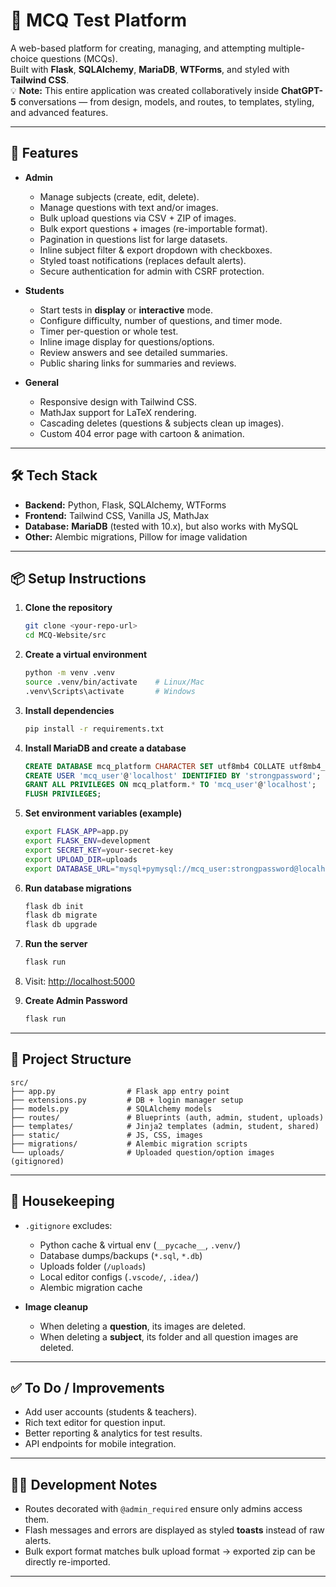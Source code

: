 # 📝 MCQ Test Platform

A web-based platform for creating, managing, and attempting multiple-choice questions (MCQs).  
Built with **Flask**, **SQLAlchemy**, **MariaDB**, **WTForms**, and styled with **Tailwind CSS**.  
💡 **Note:** This entire application was created collaboratively inside **ChatGPT-5** conversations — from design, models, and routes, to templates, styling, and advanced features.  

---

## 🚀 Features

- **Admin**
  - Manage subjects (create, edit, delete).
  - Manage questions with text and/or images.
  - Bulk upload questions via CSV + ZIP of images.
  - Bulk export questions + images (re-importable format).
  - Pagination in questions list for large datasets.
  - Inline subject filter & export dropdown with checkboxes.
  - Styled toast notifications (replaces default alerts).
  - Secure authentication for admin with CSRF protection.

- **Students**
  - Start tests in **display** or **interactive** mode.
  - Configure difficulty, number of questions, and timer mode.
  - Timer per-question or whole test.
  - Inline image display for questions/options.
  - Review answers and see detailed summaries.
  - Public sharing links for summaries and reviews.

- **General**
  - Responsive design with Tailwind CSS.
  - MathJax support for LaTeX rendering.
  - Cascading deletes (questions & subjects clean up images).
  - Custom 404 error page with cartoon & animation.

---

## 🛠️ Tech Stack

- **Backend:** Python, Flask, SQLAlchemy, WTForms  
- **Frontend:** Tailwind CSS, Vanilla JS, MathJax  
- **Database:** **MariaDB** (tested with 10.x), but also works with MySQL  
- **Other:** Alembic migrations, Pillow for image validation  

---

## 📦 Setup Instructions

1. **Clone the repository**
   
   ```bash
   git clone <your-repo-url>
   cd MCQ-Website/src
   ````

2. **Create a virtual environment**

   ```bash
   python -m venv .venv
   source .venv/bin/activate    # Linux/Mac
   .venv\Scripts\activate       # Windows
   ```

3. **Install dependencies**

   ```bash
   pip install -r requirements.txt
   ```

4. **Install MariaDB and create a database**

   ```sql
   CREATE DATABASE mcq_platform CHARACTER SET utf8mb4 COLLATE utf8mb4_unicode_ci;
   CREATE USER 'mcq_user'@'localhost' IDENTIFIED BY 'strongpassword';
   GRANT ALL PRIVILEGES ON mcq_platform.* TO 'mcq_user'@'localhost';
   FLUSH PRIVILEGES;
   ```

5. **Set environment variables (example)**

   ```bash
   export FLASK_APP=app.py
   export FLASK_ENV=development
   export SECRET_KEY=your-secret-key
   export UPLOAD_DIR=uploads
   export DATABASE_URL="mysql+pymysql://mcq_user:strongpassword@localhost/mcq_platform"
   ```

6. **Run database migrations**

   ```bash
   flask db init
   flask db migrate
   flask db upgrade
   ```

7. **Run the server**

   ```bash
   flask run
   ```

8. Visit: [http://localhost:5000](http://localhost:5000)

9. **Create Admin Password**

   ```bash
   flask run
   ```

---

## 📂 Project Structure

```
src/
├── app.py                # Flask app entry point
├── extensions.py         # DB + login manager setup
├── models.py             # SQLAlchemy models
├── routes/               # Blueprints (auth, admin, student, uploads)
├── templates/            # Jinja2 templates (admin, student, shared)
├── static/               # JS, CSS, images
├── migrations/           # Alembic migration scripts
└── uploads/              # Uploaded question/option images (gitignored)
```

---

## 🧹 Housekeeping

* `.gitignore` excludes:

  * Python cache & virtual env (`__pycache__`, `.venv/`)
  * Database dumps/backups (`*.sql`, `*.db`)
  * Uploads folder (`/uploads`)
  * Local editor configs (`.vscode/`, `.idea/`)
  * Alembic migration cache

* **Image cleanup**

  * When deleting a **question**, its images are deleted.
  * When deleting a **subject**, its folder and all question images are deleted.

---

## ✅ To Do / Improvements

* Add user accounts (students & teachers).
* Rich text editor for question input.
* Better reporting & analytics for test results.
* API endpoints for mobile integration.

---

## 👨‍💻 Development Notes

* Routes decorated with `@admin_required` ensure only admins access them.
* Flash messages and errors are displayed as styled **toasts** instead of raw alerts.
* Bulk export format matches bulk upload format → exported zip can be directly re-imported.

---

